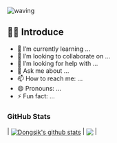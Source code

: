 ![waving](https://capsule-render.vercel.app/api?type=waving&height=200&text=Waving!&fontAlign=80&fontAlignY=40&color=gradient)
 
## 👦🏻  Introduce
- 🌱 I’m currently learning ...  
- 👯 I’m looking to collaborate on ...  
- 🤔 I’m looking for help with ...  
- 💬 Ask me about ...  
- 📫 How to reach me: ...  
- 😄 Pronouns: ...  
- ⚡ Fun fact: ...  

### GitHub Stats  
| <a href="https://github.com/Dongsik0000/github-readme-stats"><img align="center" src="https://github-readme-stats.vercel.app/api?username=Dongsik0000&show_icons=true&include_all_commits=true&theme=buefy&hide_border=true" alt="Dongsik's github stats" /></a> | <a href="https://github.com/Dongsik0000/github-readme-stats"><img align="center" src="https://github-readme-stats.vercel.app/api/top-langs/?username=Dongsik0000&layout=compact&theme=buefy&hide_border=true" /></a> |
